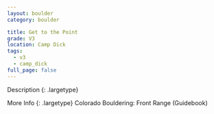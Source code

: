 ```yaml
---
layout: boulder
category: boulder

title: Get to the Point
grade: V3
location: Camp Dick
tags:
  - v3
  - camp_dick
full_page: false
---
```


Description
{: .largetype}


More Info
{: .largetype}
Colorado Bouldering: Front Range (Guidebook)
